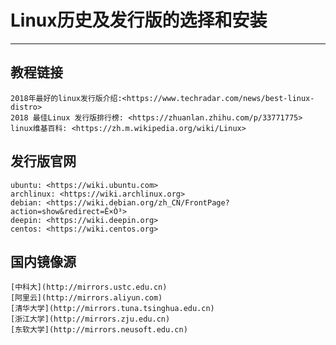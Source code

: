 # Linux历史及发行版的选择和安装
---

## 教程链接
    2018年最好的linux发行版介绍:<https://www.techradar.com/news/best-linux-distro>
    2018 最佳Linux 发行版排行榜: <https://zhuanlan.zhihu.com/p/33771775>
    linux维基百科: <https://zh.m.wikipedia.org/wiki/Linux>

## 发行版官网
    ubuntu: <https://wiki.ubuntu.com>
    archlinux: <https://wiki.archlinux.org>
    debian: <https://wiki.debian.org/zh_CN/FrontPage?action=show&redirect=Ê×Ò³>
    deepin: <https://wiki.deepin.org>
    centos: <https://wiki.centos.org>
## 国内镜像源
    [中科大](http://mirrors.ustc.edu.cn)
    [阿里云](http://mirrors.aliyun.com)
    [清华大学](http://mirrors.tuna.tsinghua.edu.cn)
    [浙江大学](http://mirrors.zju.edu.cn)
    [东软大学](http://mirrors.neusoft.edu.cn)
